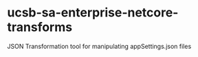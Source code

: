 # ucsb-sa-enterprise-netcore-transforms
JSON Transformation tool for manipulating appSettings.json files
